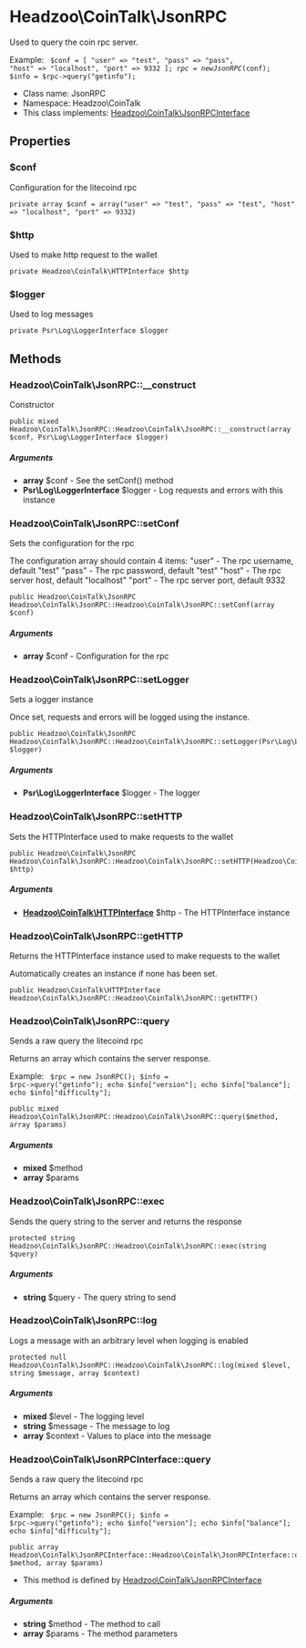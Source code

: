 Headzoo\CoinTalk\JsonRPC
===============

Used to query the coin rpc server.

Example:
<code>
 $conf = [
     "user" => "test",
     "pass" => "pass",
     "host" => "localhost",
     "port" => 9332
 ];
 $rpc  = new JsonRPC($conf);
 $info = $rpc->query("getinfo");
</code>


* Class name: JsonRPC
* Namespace: Headzoo\CoinTalk
* This class implements: [Headzoo\CoinTalk\JsonRPCInterface](Headzoo-CoinTalk-JsonRPCInterface.md)




Properties
----------


### $conf
Configuration for the litecoind rpc



```
private array $conf = array("user" => "test", "pass" => "test", "host" => "localhost", "port" => 9332)
```



### $http
Used to make http request to the wallet



```
private Headzoo\CoinTalk\HTTPInterface $http
```



### $logger
Used to log messages



```
private Psr\Log\LoggerInterface $logger
```



Methods
-------


### Headzoo\CoinTalk\JsonRPC::__construct
Constructor



```
public mixed Headzoo\CoinTalk\JsonRPC::Headzoo\CoinTalk\JsonRPC::__construct(array $conf, Psr\Log\LoggerInterface $logger)
```


##### Arguments

* **array** $conf - See the setConf() method
* **Psr\Log\LoggerInterface** $logger - Log requests and errors with this instance



### Headzoo\CoinTalk\JsonRPC::setConf
Sets the configuration for the rpc

The configuration array should contain 4 items:
 "user" - The rpc username, default "test"
 "pass" - The rpc password, default "test"
 "host" - The rpc server host, default "localhost"
 "port" - The rpc server port, default 9332

```
public Headzoo\CoinTalk\JsonRPC Headzoo\CoinTalk\JsonRPC::Headzoo\CoinTalk\JsonRPC::setConf(array $conf)
```


##### Arguments

* **array** $conf - Configuration for the rpc



### Headzoo\CoinTalk\JsonRPC::setLogger
Sets a logger instance

Once set, requests and errors will be logged using the instance.

```
public Headzoo\CoinTalk\JsonRPC Headzoo\CoinTalk\JsonRPC::Headzoo\CoinTalk\JsonRPC::setLogger(Psr\Log\LoggerInterface $logger)
```


##### Arguments

* **Psr\Log\LoggerInterface** $logger - The logger



### Headzoo\CoinTalk\JsonRPC::setHTTP
Sets the HTTPInterface used to make requests to the wallet



```
public Headzoo\CoinTalk\JsonRPC Headzoo\CoinTalk\JsonRPC::Headzoo\CoinTalk\JsonRPC::setHTTP(Headzoo\CoinTalk\HTTPInterface $http)
```


##### Arguments

* **[Headzoo\CoinTalk\HTTPInterface](Headzoo-CoinTalk-HTTPInterface.md)** $http - The HTTPInterface instance



### Headzoo\CoinTalk\JsonRPC::getHTTP
Returns the HTTPInterface instance used to make requests to the wallet

Automatically creates an instance if none has been set.

```
public Headzoo\CoinTalk\HTTPInterface Headzoo\CoinTalk\JsonRPC::Headzoo\CoinTalk\JsonRPC::getHTTP()
```




### Headzoo\CoinTalk\JsonRPC::query
Sends a raw query the litecoind rpc

Returns an array which contains the server response.

Example:
<code>
 $rpc  = new JsonRPC();
 $info = $rpc->query("getinfo");
 echo $info["version"];
 echo $info["balance"];
 echo $info["difficulty"];
</code>

```
public mixed Headzoo\CoinTalk\JsonRPC::Headzoo\CoinTalk\JsonRPC::query($method, array $params)
```


##### Arguments

* **mixed** $method
* **array** $params



### Headzoo\CoinTalk\JsonRPC::exec
Sends the query string to the server and returns the response



```
protected string Headzoo\CoinTalk\JsonRPC::Headzoo\CoinTalk\JsonRPC::exec(string $query)
```


##### Arguments

* **string** $query - The query string to send



### Headzoo\CoinTalk\JsonRPC::log
Logs a message with an arbitrary level when logging is enabled



```
protected null Headzoo\CoinTalk\JsonRPC::Headzoo\CoinTalk\JsonRPC::log(mixed $level, string $message, array $context)
```


##### Arguments

* **mixed** $level - The logging level
* **string** $message - The message to log
* **array** $context - Values to place into the message



### Headzoo\CoinTalk\JsonRPCInterface::query
Sends a raw query the litecoind rpc

Returns an array which contains the server response.

Example:
<code>
 $rpc  = new JsonRPC();
 $info = $rpc->query("getinfo");
 echo $info["version"];
 echo $info["balance"];
 echo $info["difficulty"];
</code>

```
public array Headzoo\CoinTalk\JsonRPCInterface::Headzoo\CoinTalk\JsonRPCInterface::query(string $method, array $params)
```

* This method is defined by [Headzoo\CoinTalk\JsonRPCInterface](Headzoo-CoinTalk-JsonRPCInterface.md)

##### Arguments

* **string** $method - The method to call
* **array** $params - The method parameters


